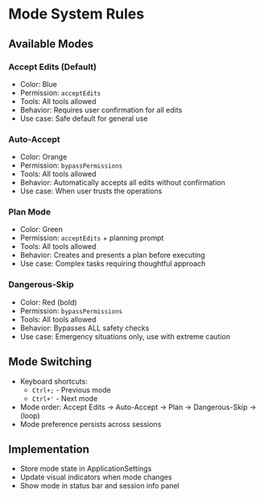 # Mode System Rules

## Available Modes

### Accept Edits (Default)
- Color: Blue
- Permission: `acceptEdits`
- Tools: All tools allowed
- Behavior: Requires user confirmation for all edits
- Use case: Safe default for general use

### Auto-Accept
- Color: Orange
- Permission: `bypassPermissions`
- Tools: All tools allowed
- Behavior: Automatically accepts all edits without confirmation
- Use case: When user trusts the operations

### Plan Mode
- Color: Green
- Permission: `acceptEdits` + planning prompt
- Tools: All tools allowed
- Behavior: Creates and presents a plan before executing
- Use case: Complex tasks requiring thoughtful approach

### Dangerous-Skip
- Color: Red (bold)
- Permission: `bypassPermissions`
- Tools: All tools allowed
- Behavior: Bypasses ALL safety checks
- Use case: Emergency situations only, use with extreme caution

## Mode Switching
- Keyboard shortcuts:
  - `Ctrl+;` - Previous mode
  - `Ctrl+'` - Next mode
- Mode order: Accept Edits → Auto-Accept → Plan → Dangerous-Skip → (loop)
- Mode preference persists across sessions

## Implementation
- Store mode state in ApplicationSettings
- Update visual indicators when mode changes
- Show mode in status bar and session info panel